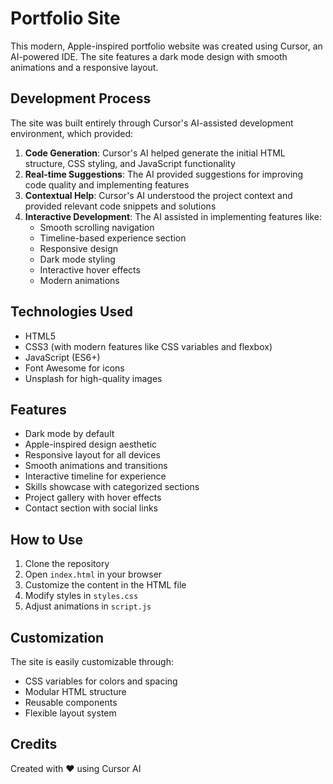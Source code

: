 # Portfolio Site

This modern, Apple-inspired portfolio website was created using Cursor, an AI-powered IDE. The site features a dark mode design with smooth animations and a responsive layout.

## Development Process

The site was built entirely through Cursor's AI-assisted development environment, which provided:

1. **Code Generation**: Cursor's AI helped generate the initial HTML structure, CSS styling, and JavaScript functionality
2. **Real-time Suggestions**: The AI provided suggestions for improving code quality and implementing features
3. **Contextual Help**: Cursor's AI understood the project context and provided relevant code snippets and solutions
4. **Interactive Development**: The AI assisted in implementing features like:
   - Smooth scrolling navigation
   - Timeline-based experience section
   - Responsive design
   - Dark mode styling
   - Interactive hover effects
   - Modern animations

## Technologies Used

- HTML5
- CSS3 (with modern features like CSS variables and flexbox)
- JavaScript (ES6+)
- Font Awesome for icons
- Unsplash for high-quality images

## Features

- Dark mode by default
- Apple-inspired design aesthetic
- Responsive layout for all devices
- Smooth animations and transitions
- Interactive timeline for experience
- Skills showcase with categorized sections
- Project gallery with hover effects
- Contact section with social links

## How to Use

1. Clone the repository
2. Open `index.html` in your browser
3. Customize the content in the HTML file
4. Modify styles in `styles.css`
5. Adjust animations in `script.js`

## Customization

The site is easily customizable through:
- CSS variables for colors and spacing
- Modular HTML structure
- Reusable components
- Flexible layout system

## Credits

Created with ❤️ using Cursor AI
